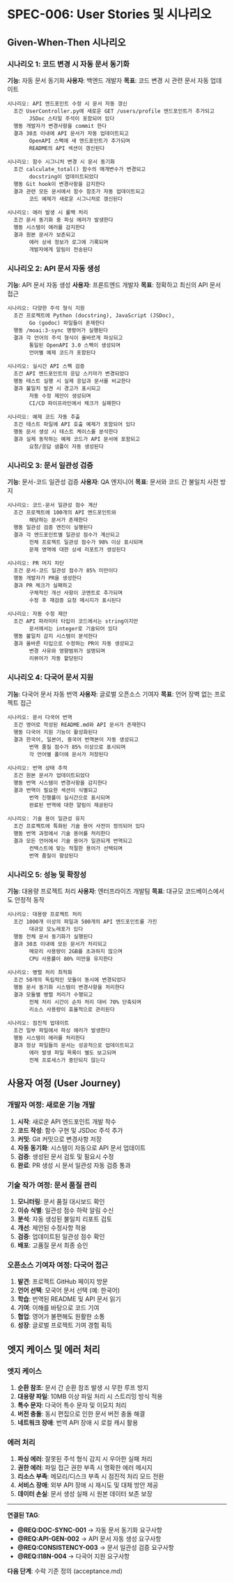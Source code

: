 # SPEC-006: User Stories 및 시나리오

## Given-When-Then 시나리오

### 시나리오 1: 코드 변경 시 자동 문서 동기화

**기능**: 자동 문서 동기화
**사용자**: 백엔드 개발자
**목표**: 코드 변경 시 관련 문서 자동 업데이트

```gherkin
시나리오: API 엔드포인트 수정 시 문서 자동 갱신
  조건 UserController.py에 새로운 GET /users/profile 엔드포인트가 추가되고
       JSDoc 스타일 주석이 포함되어 있다
  행동 개발자가 변경사항을 commit 한다
  결과 30초 이내에 API 문서가 자동 업데이트되고
       OpenAPI 스펙에 새 엔드포인트가 추가되며
       README의 API 섹션이 갱신된다

시나리오: 함수 시그니처 변경 시 문서 동기화
  조건 calculate_total() 함수의 매개변수가 변경되고
       docstring이 업데이트되었다
  행동 Git hook이 변경사항을 감지한다
  결과 관련 모든 문서에서 함수 참조가 자동 업데이트되고
       코드 예제가 새로운 시그니처로 갱신된다

시나리오: 에러 발생 시 롤백 처리
  조건 문서 동기화 중 파싱 에러가 발생한다
  행동 시스템이 에러를 감지한다
  결과 원본 문서가 보존되고
       에러 상세 정보가 로그에 기록되며
       개발자에게 알림이 전송된다
```

### 시나리오 2: API 문서 자동 생성

**기능**: API 문서 자동 생성
**사용자**: 프론트엔드 개발자
**목표**: 정확하고 최신의 API 문서 접근

```gherkin
시나리오: 다양한 주석 형식 지원
  조건 프로젝트에 Python (docstring), JavaScript (JSDoc),
       Go (godoc) 파일들이 혼재한다
  행동 /moai:3-sync 명령어가 실행된다
  결과 각 언어의 주석 형식이 올바르게 파싱되고
       통일된 OpenAPI 3.0 스펙이 생성되며
       언어별 예제 코드가 포함된다

시나리오: 실시간 API 스펙 검증
  조건 API 엔드포인트의 응답 스키마가 변경되었다
  행동 테스트 실행 시 실제 응답과 문서를 비교한다
  결과 불일치 발견 시 경고가 표시되고
       자동 수정 제안이 생성되며
       CI/CD 파이프라인에서 체크가 실패한다

시나리오: 예제 코드 자동 추출
  조건 테스트 파일에 API 호출 예제가 포함되어 있다
  행동 문서 생성 시 테스트 케이스를 분석한다
  결과 실제 동작하는 예제 코드가 API 문서에 포함되고
       요청/응답 샘플이 자동 생성된다
```

### 시나리오 3: 문서 일관성 검증

**기능**: 문서-코드 일관성 검증
**사용자**: QA 엔지니어
**목표**: 문서와 코드 간 불일치 사전 방지

```gherkin
시나리오: 코드-문서 일관성 점수 계산
  조건 프로젝트에 100개의 API 엔드포인트와
       해당하는 문서가 존재한다
  행동 일관성 검증 엔진이 실행된다
  결과 각 엔드포인트별 일관성 점수가 계산되고
       전체 프로젝트 일관성 점수가 98% 이상 표시되며
       문제 영역에 대한 상세 리포트가 생성된다

시나리오: PR 머지 차단
  조건 문서-코드 일관성 점수가 85% 미만이다
  행동 개발자가 PR을 생성한다
  결과 PR 체크가 실패하고
       구체적인 개선 사항이 코멘트로 추가되며
       수정 후 재검증 요청 메시지가 표시된다

시나리오: 자동 수정 제안
  조건 API 파라미터 타입이 코드에서는 string이지만
       문서에서는 integer로 기술되어 있다
  행동 불일치 감지 시스템이 분석한다
  결과 올바른 타입으로 수정하는 PR이 자동 생성되고
       변경 사유와 영향범위가 설명되며
       리뷰어가 자동 할당된다
```

### 시나리오 4: 다국어 문서 지원

**기능**: 다국어 문서 자동 번역
**사용자**: 글로벌 오픈소스 기여자
**목표**: 언어 장벽 없는 프로젝트 접근

```gherkin
시나리오: 문서 다국어 번역
  조건 영어로 작성된 README.md와 API 문서가 존재한다
  행동 다국어 지원 기능이 활성화된다
  결과 한국어, 일본어, 중국어 번역본이 자동 생성되고
       번역 품질 점수가 85% 이상으로 표시되며
       각 언어별 폴더에 문서가 저장된다

시나리오: 번역 상태 추적
  조건 원본 문서가 업데이트되었다
  행동 번역 시스템이 변경사항을 감지한다
  결과 번역이 필요한 섹션이 식별되고
       번역 진행률이 실시간으로 표시되며
       완료된 번역에 대한 알림이 제공된다

시나리오: 기술 용어 일관성 유지
  조건 프로젝트에 특화된 기술 용어 사전이 정의되어 있다
  행동 번역 과정에서 기술 용어를 처리한다
  결과 모든 언어에서 기술 용어가 일관되게 번역되고
       컨텍스트에 맞는 적절한 용어가 선택되며
       번역 품질이 향상된다
```

### 시나리오 5: 성능 및 확장성

**기능**: 대용량 프로젝트 처리
**사용자**: 엔터프라이즈 개발팀
**목표**: 대규모 코드베이스에서도 안정적 동작

```gherkin
시나리오: 대용량 프로젝트 처리
  조건 1000개 이상의 파일과 500개의 API 엔드포인트를 가진
       대규모 모노레포가 있다
  행동 전체 문서 동기화가 실행된다
  결과 30초 이내에 모든 문서가 처리되고
       메모리 사용량이 2GB를 초과하지 않으며
       CPU 사용률이 80% 미만을 유지한다

시나리오: 병렬 처리 최적화
  조건 50개의 독립적인 모듈이 동시에 변경되었다
  행동 문서 동기화 시스템이 변경사항을 처리한다
  결과 모듈별 병렬 처리가 수행되고
       전체 처리 시간이 순차 처리 대비 70% 단축되며
       리소스 사용량이 효율적으로 관리된다

시나리오: 점진적 업데이트
  조건 일부 파일에서 파싱 에러가 발생한다
  행동 시스템이 에러를 처리한다
  결과 정상 파일들의 문서는 성공적으로 업데이트되고
       에러 발생 파일 목록이 별도 보고되며
       전체 프로세스가 중단되지 않는다
```

## 사용자 여정 (User Journey)

### 개발자 여정: 새로운 기능 개발

1. **시작**: 새로운 API 엔드포인트 개발 착수
2. **코드 작성**: 함수 구현 및 JSDoc 주석 추가
3. **커밋**: Git 커밋으로 변경사항 저장
4. **자동 동기화**: 시스템이 자동으로 API 문서 업데이트
5. **검증**: 생성된 문서 검토 및 필요시 수정
6. **완료**: PR 생성 시 문서 일관성 자동 검증 통과

### 기술 작가 여정: 문서 품질 관리

1. **모니터링**: 문서 품질 대시보드 확인
2. **이슈 식별**: 일관성 점수 하락 알림 수신
3. **분석**: 자동 생성된 불일치 리포트 검토
4. **개선**: 제안된 수정사항 적용
5. **검증**: 업데이트된 일관성 점수 확인
6. **배포**: 고품질 문서 최종 승인

### 오픈소스 기여자 여정: 다국어 접근

1. **발견**: 프로젝트 GitHub 페이지 방문
2. **언어 선택**: 모국어 문서 선택 (예: 한국어)
3. **학습**: 번역된 README 및 API 문서 읽기
4. **기여**: 이해를 바탕으로 코드 기여
5. **협업**: 영어가 불편해도 원활한 소통
6. **성장**: 글로벌 프로젝트 기여 경험 획득

## 엣지 케이스 및 에러 처리

### 엣지 케이스

1. **순환 참조**: 문서 간 순환 참조 발생 시 무한 루프 방지
2. **대용량 파일**: 10MB 이상 파일 처리 시 스트리밍 방식 적용
3. **특수 문자**: 다국어 특수 문자 및 이모지 처리
4. **버전 충돌**: 동시 편집으로 인한 문서 버전 충돌 해결
5. **네트워크 장애**: 번역 API 장애 시 로컬 캐시 활용

### 에러 처리

1. **파싱 에러**: 잘못된 주석 형식 감지 시 우아한 실패 처리
2. **권한 에러**: 파일 접근 권한 부족 시 명확한 에러 메시지
3. **리소스 부족**: 메모리/디스크 부족 시 점진적 처리 모드 전환
4. **서비스 장애**: 외부 API 장애 시 재시도 및 대체 방안 제공
5. **데이터 손실**: 문서 생성 실패 시 원본 데이터 보존 보장

---

**연결된 TAG**:
- **@REQ:DOC-SYNC-001** → 자동 문서 동기화 요구사항
- **@REQ:API-GEN-002** → API 문서 자동 생성 요구사항
- **@REQ:CONSISTENCY-003** → 문서 일관성 검증 요구사항
- **@REQ:I18N-004** → 다국어 지원 요구사항

**다음 단계**: 수락 기준 정의 (acceptance.md)